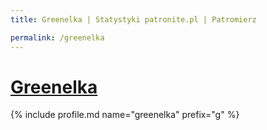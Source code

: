 ```yaml
---
title: Greenelka | Statystyki patronite.pl | Patromierz

permalink: /greenelka
---
```


# [Greenelka](https://patronite.pl/greenelka)

{% include profile.md name="greenelka" prefix="g" %}
